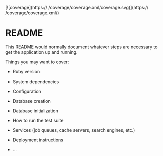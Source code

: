 <!-- ![coverage report](https://gitlab.com/fitra3/gather/badges/master/coverage.svg) -->
[![coverage](https:// /coverage/coverage.xml/coverage.svg)](https:// /coverage/coverage.xml/)

# README

This README would normally document whatever steps are necessary to get the
application up and running.

Things you may want to cover:

* Ruby version

* System dependencies

* Configuration

* Database creation

* Database initialization

* How to run the test suite

* Services (job queues, cache servers, search engines, etc.)

* Deployment instructions

* ...
